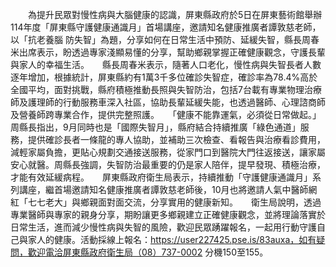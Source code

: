　　為提升民眾對慢性病與大腦健康的認識，屏東縣政府於5日在屏東藝術館舉辦114年度「屏東縣守護健康通識月」首場講座，邀請知名健康推廣者譚敦慈老師，以「抗老養腦 防失智」為題，分享如何在日常生活中預防、延緩失智，縣長周春米出席表示，盼透過專家淺顯易懂的分享，幫助鄉親掌握正確健康觀念，守護長輩與家人的幸福生活。　　縣長周春米表示，隨著人口老化，慢性病與失智長者人數逐年增加，根據統計，屏東縣約有1萬3千多位確診失智症，確診率為78.4%高於全國平均，面對挑戰，縣府積極推動長照與失智防治，包括7台載有專業物理治療師及護理師的行動服務車深入社區，協助長輩延緩失能，也透過醫師、心理諮商師及營養師跨專業合作，提供完整照護。　　「健康不能靠運氣，必須從日常做起。」周縣長指出，9月同時也是「國際失智月」，縣府結合持續推廣「綠色通道」服務，提供確診長者一條龍的專人協助，並補助三次檢查、看報告與治療看診費用，減輕家屬負擔，更貼心規劃交通接送服務，從家門口到醫院大門往返接送，讓家屬安心就醫。周縣長強調，失智防治最重要的仍是家人陪伴，提早發現、積極治療，才能有效延緩病程。　　屏東縣政府衛生局表示，持續推動「守護健康通識月」系列講座，繼首場邀請知名健康推廣者譚敦慈老師後，10月也將邀請人氣中醫師網紅「七七老大」與鄉親面對面交流，分享實用的健康新知。　　衛生局說明，透過專業醫師與專家的親身分享，期盼讓更多鄉親建立正確健康觀念，並將理論落實於日常生活，進而減少慢性病與失智的風險，歡迎民眾踴躍報名，一起用行動守護自己與家人的健康。活動採線上報名：https://user227425.pse.is/83auxa，如有疑問，歡迎電洽屏東縣政府衛生局（08）737-0002 分機150至155。